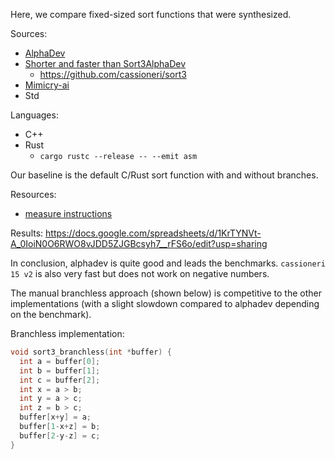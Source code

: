 Here, we compare fixed-sized sort functions that were synthesized.

Sources:
- [AlphaDev](https://github.com/google-deepmind/alphadev)
- [Shorter and faster than Sort3AlphaDev](https://export.arxiv.org/pdf/2307.14503v1)
    - https://github.com/cassioneri/sort3
- [Mimicry-ai](https://github.com/mimicry-ai/sort)
- Std

Languages:
- C++
- Rust
    - `cargo rustc --release -- --emit asm`


Our baseline is the default C/Rust sort function with and without branches.

Resources:
- [measure instructions](https://stackoverflow.com/questions/13313510/quick-way-to-count-number-of-instructions-executed-in-a-c-program)


Results: https://docs.google.com/spreadsheets/d/1KrTYNVt-A_0IoiN0O6RWO8vJDD5ZJGBcsyh7__rFS6o/edit?usp=sharing

In conclusion, alphadev is quite good and leads the benchmarks.
`cassioneri 15 v2` is also very fast but does not work on negative numbers.

The manual branchless approach (shown below) is competitive to the other implementations (with a slight slowdown compared to alphadev depending on the benchmark).


Branchless implementation:
```C
void sort3_branchless(int *buffer) {
  int a = buffer[0];
  int b = buffer[1];
  int c = buffer[2];
  int x = a > b;
  int y = a > c;
  int z = b > c;
  buffer[x+y] = a;
  buffer[1-x+z] = b;
  buffer[2-y-z] = c;
}
```